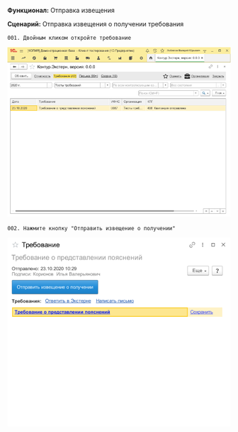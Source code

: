 **Функционал:** Отправка извещения


**Сценарий:** Отправка извещения о получении требования

	001. Двойным кликом откройте требование
![](Отправка_извещения/Отправка_извещения_1_Отправка_извещения_о_получении_001.png)

	002. Нажмите кнопку "Отправить извещение о получении"
![](Отправка_извещения/Отправка_извещения_4_Отправка_извещения_о_получении_002.png)
